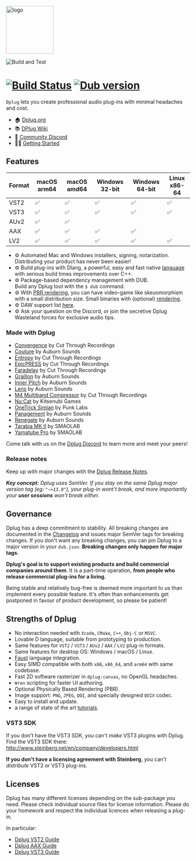 <img alt="logo" src="https://cdn.rawgit.com/AuburnSounds/dplug/master/tools/dplug-logos/logo-coloured-on-transparent.png" width="130">

![Build and Test](https://github.com/AuburnSounds/Dplug/workflows/ci/badge.svg)
# [![Build Status](https://travis-ci.com/AuburnSounds/Dplug.svg?branch=master)](https://travis-ci.com/AuburnSounds/Dplug) <a href="https://code.dlang.org/packages/dplug" title="Go to dplug"><img src="https://img.shields.io/dub/v/dplug.svg" alt="Dub version"></a>

`Dplug` lets you create professional audio plug-ins with minimal headaches and cost.

- 🏠 [Dplug.org](https://dplug.org/)
- 📚 [DPlug Wiki](https://github.com/AuburnSounds/Dplug/wiki)
- 💬 [Community Discord](https://discord.gg/7PdUvUbyJs)
- 👩‍🏫 [Getting Started](https://github.com/AuburnSounds/Dplug/wiki/Getting-Started)


## Features

|  Format | macOS arm64 | macOS amd64  | Windows 32-bit | Windows 64-bit | Linux x86-64 | 
|---------|-------------|--------------|----------------|----------------|--------------|
| VST2    | ✅         | ✅          | ✅            | ✅            | ✅          | 
| VST3    | ✅         | ✅          | ✅            | ✅            | ✅          | 
| AUv2    | ✅         | ✅          |                |                |              |
| AAX     | ✅          | ✅          | ✅             | ✅            |              |
| LV2     | ✅         | ✅          | ✅            | ✅            | ✅          | 


- ⚙️ Automated Mac and Windows installers, signing, notarization.  
     Distributing your product has never been easier!
- ⚙️ Build plug-ins with Dlang, a powerful, easy and fast native [language](https://dlang.org/orgs-using-d.html) with serious build times improvements over C++.
- ⚙️ Package-based dependency management with DUB.  
     Build any Dplug tool with the `$ dub` command.
- ⚙️ With [PBR rendering](http://www.auburnsounds.com/blog/2016-09-16_PBR-for-Audio-Software-Interfaces.htm), you can have video-game like skeuomorphism with a small distribution size.  Small binaries with (optional) [rendering](http://www.auburnsounds.com/blog/2016-09-16_PBR-for-Audio-Software-Interfaces.html).
- ⚙️ DAW support list [here](https://github.com/AuburnSounds/Dplug/wiki/Host-Support).
- ⚙️ Ask your question on the Discord, or join the secretive Dplug Wasteland forces for exclusive audio tips.


### Made with Dplug

- [Convergence](https://www.cutthroughrecordings.com/product/Convergence) by Cut Through Recordings
- [Couture](https://www.auburnsounds.com/products/Couture.html) by Auburn Sounds
- [Entropy](https://www.cutthroughrecordings.com/product/Entropy_II_-_Enhanced_Stereo_Delay) by Cut Through Recordings
- [EpicPRESS](https://www.cutthroughrecordings.com/product/EpicPRESS) by Cut Through Recordings
- [Faradelay](https://cutthroughrecordings.com/products/faradelay) by Cut Through Recordings
- [Graillon](https://www.auburnsounds.com/products/Graillon.html) by Auburn Sounds
- [Inner Pitch](https://www.auburnsounds.com/products/InnerPitch.html) by Auburn Sounds
- [Lens](https://www.auburnsounds.com/products/Lens.html) by Auburn Sounds
- [M4 Multiband Compressor](https://www.cutthroughrecordings.com/product/M4_Multiband_Compressor) by Cut Through Recordings
- [Nu:Cat](https://lunafoxgirlvt.itch.io/nucat) by Kitsenubi Games
- [OneTrick Simian](https://punklabs.com/ot-simian) by Punk Labs 
- [Panagement](https://www.auburnsounds.com/products/Panagement.html) by Auburn Sounds
- [Renegate](https://www.auburnsounds.com/products/Renegate.html) by Auburn Sounds
- [Tarabia MK II](https://smaolab.org/product/tarabiamk2/) by SMAOLAB
- [Yamatube Pro](https://smaolab.org/yamatube/) by SMAOLAB


Come talk with us on the [Dplug Discord](https://discord.gg/QZtGZUw) to learn more and meet your peers!



### Release notes

Keep up with major changes with the [Dplug Release Notes](https://github.com/AuburnSounds/Dplug/wiki/Release-notes).   

_**Key concept:** Dplug uses SemVer. If you stay on the same Dplug major version tag (eg: `"~>13.0"`), your plug-in wont't break, and more importantly your **user sessions** won't break either._





## Governance

Dplug has a deep commitment to stability. All breaking changes are documented in the [Changelog](https://github.com/AuburnSounds/Dplug/wiki/) and issues major SemVer tags for breaking changes. If you don't want any breaking changes, you can pin Dplug to a major version in your `dub.json`. **Breaking changes only happen for major tags.**


**Dplug's goal is to support existing products and build commercial companies around them**. 
It is a part-time operation, **from people who release commercial plug-ins for a living.**

Being stable and relatively bug-free is deemed more important to us than implement every possible feature. It's often than enhancements get postponed in favour of product development, so please be patient!



## Strengths of Dplug

  - No interaction needed with `Xcode`, `CMake`, `C++`, `Obj-C` or `MSVC`.
  - Lovable D language, suitable from prototyping to production.
  - Same features for `VST2` / `VST3` / `AUv2` / `AAX` / `LV2` plug-in formats.
  - Same features for desktop OS: Windows / macOS / Linux.
  - [Faust](https://github.com/ctrecordings/dplug-faust-example) language integration.
  - Easy SIMD compatible with both `x86`, `x86_64`, and `arm64` with same codebase.
  - Fast 2D software rasterizer in `dplug:canvas`, no OpenGL headaches.
  - `Wren` scripting for faster UI authoring.
  - Optional Physically Based Rendering (PBR).
  - Image support: `PNG`, `JPEG`, `QOI`, and specially designed `QOIX` codec.
  - Easy to install and update.
  - a range of state of the art [tutorials](https://dplug.org/#tutorials).


### VST3 SDK

If you don't have the VST3 SDK, you can't _make_ VST3 plugins with Dplug.
Find the VST3 SDK there: http://www.steinberg.net/en/company/developers.html

**If you don't have a licensing agreement with Steinberg**, you can't _distribute_ VST2 or VST3 plug-ins.


## Licenses

Dplug has many different licenses depending on the sub-package you need.
Please check individual source files for license information.
Please do your homework and respect the individual licences when releasing a plug-in.

In particular:
- [Dplug VST2 Guide](https://github.com/AuburnSounds/Dplug/wiki/Dplug-VST2-Guide)
- [Dplug AAX Guide](https://github.com/AuburnSounds/Dplug/wiki/Dplug-AAX-Guide)
- [Dplug VST3 Guide](https://github.com/AuburnSounds/Dplug/wiki/Dplug-VST3-Guide)

